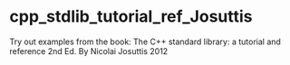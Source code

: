 # cpp_stdlib_tutorial_ref_Josuttis
Try out examples from the book: The C++ standard library: a tutorial and reference 2nd Ed. By Nicolai Josuttis 2012
